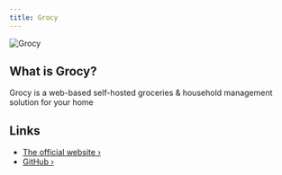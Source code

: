 ```yaml
---
title: Grocy
---
```


![Grocy](https://raw.githubusercontent.com/grocy/grocy/master/public/img/logo.svg?sanitize=true)

## What is Grocy?

Grocy is a web-based self-hosted groceries & household management solution for your home

## Links

- [The official website ›](https://grocy.info)
- [GitHub ›](https://github.com/grocy/grocy)
